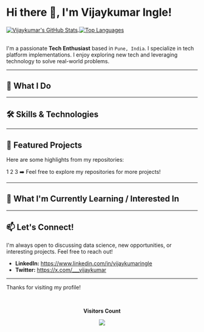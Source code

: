 <!--
**vijaykumaringle/vijaykumaringle** is a ✨ _special_ ✨ repository because its `README.md` (this file) appears on your GitHub profile.

Here are some ideas to get you started:

- 🔭 I’m currently working on ...
- 🌱 I’m currently learning ...
- 👯 I’m looking to collaborate on ...
- 🤔 I’m looking for help with ...
- 💬 Ask me about ...
- 📫 How to reach me: ...
- 😄 Pronouns: ...
- ⚡ Fun fact: ...
-->

# Hi there 👋, I'm Vijaykumar Ingle!

<a href="https://github.com/vijaykumaringle">
  <img align="center" src="https://github-readme-stats.vercel.app/api?username=vijaykumaringle&show_icons=true&theme=radical&count_private=true" alt="Vijaykumar's GitHub Stats" />
</a>
<a href="https://github.com/vijaykumaringle">
  <img align="center" src="https://github-readme-stats.vercel.app/api/top-langs/?username=vijaykumaringle&layout=compact&theme=radical" alt="Top Languages" />
</a>

<br/>
<br/>

I'm a passionate **Tech Enthusiast** based in `Pune, India`. I specialize in tech platform implementations. I enjoy exploring new tech and leveraging technology to solve real-world problems.

---

## 🔭 What I Do
<!--
*   🧠 **Machine Learning & Deep Learning:** Developing, training, and evaluating predictive models using algorithms like Regression, Classification, Clustering, SVM, KNN, and Neural Networks (TensorFlow/Keras).
*   📊 **Data Analysis & Visualization:** Performing Exploratory Data Analysis (EDA), identifying trends, and creating compelling visualizations using tools like Tableau, Power BI, Matplotlib, and Seaborn.
*   🐍 **Python Development:** Utilizing Python extensively with libraries like Pandas, NumPy, Scikit-learn for data manipulation, analysis, and model building.
*   💾 **Database Management:** Working with SQL to query, manage, and extract data from relational databases.
*   ⚙️ **End-to-End Projects:** Building complete data science pipelines from data collection and preprocessing to model deployment and monitoring (conceptual).
-->

---

## 🛠️ Skills & Technologies

<!--
*   **Programming Languages:** JavaScript, Python
*   **Data Science Libraries:** Pandas, NumPy, Scikit-learn, Matplotlib, Seaborn
*   **Machine Learning:** Regression, Classification, Clustering, Feature Engineering, Model Evaluation
*   **Deep Learning:** TensorFlow, Keras
*   **Data Visualization:** Tableau, Power BI
*   **Databases:** SQL (e.g., MySQL, PostgreSQL - *Specify if applicable*)
*   **Tools:** Git, GitHub, Jupyter Notebooks
-->

---

## 🚀 Featured Projects

Here are some highlights from my repositories:

<!--
*   **[End-to-End-Machine-Learning-Project](https://github.com/vijaykumaringle/End-to-End-Machine-Learning-Project):** Demonstrates a full lifecycle ML project.
*   **[Machine-Learning](https://github.com/vijaykumaringle/Machine-Learning):** A collection of implemented ML algorithms.
*   **[Deep-Learning](https://github.com/vijaykumaringle/Deep-Learning):** Explorations into Neural Networks and DL concepts.
*   **[Data-Analysis-Projects](https://github.com/vijaykumaringle/Data-Analysis-Projects):** Showcasing EDA and insights generation.
*   **[SQL-Projects](https://github.com/vijaykumaringle/SQL-Projects):** Practical SQL query examples and projects.
*   **[Python-Projects](https://github.com/vijaykumaringle/Python-Projects):** Various projects demonstrating Python proficiency.

-->
1
2
3
➡️ Feel free to explore my repositories for more projects!

---

## 🌱 What I'm Currently Learning / Interested In

<!--
*   `[Mention a specific technology, framework, or concept you are learning, e.g., MLOps, Advanced NLP techniques, Cloud Platforms like AWS/Azure/GCP for Data Science]`
*   `[Mention another area of interest or learning goal]`
-->

---

## 📫 Let's Connect!

I'm always open to discussing data science, new opportunities, or interesting projects. Feel free to reach out!

*   **LinkedIn:** https://www.linkedin.com/in/vijaykumaringle
*   **Twitter:** https://x.com/___vijaykumar

<!--
*   **(Optional) Portfolio/Website:** [`NA`]
-->

---

Thanks for visiting my profile!


<div align="center">
<br><p align="centre"><b>Visitors Count</b></p>  
<p align="center"><img align="center" src="https://profile-counter.glitch.me/{vijaykumaringle}/count.svg" /></p> 
<br></div>
